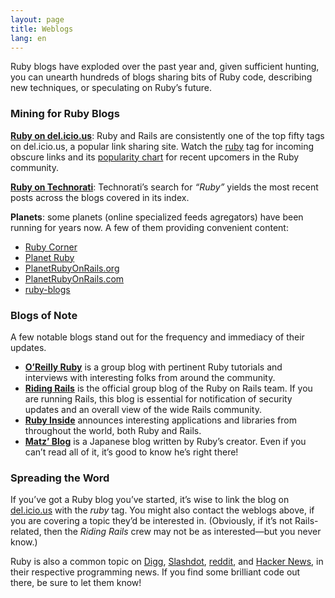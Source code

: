 ```yaml
---
layout: page
title: Weblogs
lang: en
---
```


Ruby blogs have exploded over the past year and, given sufficient
hunting, you can unearth hundreds of blogs sharing bits of Ruby code,
describing new techniques, or speculating on Ruby’s future.

### Mining for Ruby Blogs

[**Ruby on del.icio.us**][1]\: Ruby and Rails are consistently one of
the top fifty tags on del.icio.us, a popular link sharing site. Watch
the [ruby][1] tag for incoming obscure links and its [popularity
chart][2] for recent upcomers in the Ruby community.

[**Ruby on Technorati**][3]\: Technorati’s search for *“Ruby”* yields
the most recent posts across the blogs covered in its index.

**Planets**\: some planets (online specialized feeds agregators) have been
running for years now. A few of them providing convenient content:

* [Ruby Corner][4]
* [Planet Ruby][5]
* [PlanetRubyOnRails.org][6]
* [PlanetRubyOnRails.com][7]
* [ruby-blogs][8]

### Blogs of Note

A few notable blogs stand out for the frequency and immediacy of their
updates.

* [**O’Reilly Ruby**][9] is a group blog with pertinent Ruby tutorials
  and interviews with interesting folks from around the community.
* [**Riding Rails**][10] is the official group blog of the Ruby on Rails
  team. If you are running Rails, this blog is essential for
  notification of security updates and an overall view of the wide Rails
  community.
* [**Ruby Inside**][11] announces interesting applications and libraries
  from throughout the world, both Ruby and Rails.
* [**Matz’ Blog**][12] is a Japanese blog written by Ruby’s creator.
  Even if you can’t read all of it, it’s good to know he’s right there!

### Spreading the Word

If you’ve got a Ruby blog you’ve started, it’s wise to link the blog on
[del.icio.us][13] with the *ruby* tag. You might also contact the
weblogs above, if you are covering a topic they’d be interested in.
(Obviously, if it’s not Rails-related, then the *Riding Rails* crew may
not be as interested—but you never know.)

Ruby is also a common topic on [Digg][14], [Slashdot][15], [reddit][16],
and [Hacker News][17], in their respective programming news. If you find
some brilliant code out there, be sure to let them know!

[1]: http://del.icio.us/tag/ruby 
[2]: http://del.icio.us/popular/ruby 
[3]: http://technorati.com/search/ruby 
[4]: http://rubycorner.com 
[5]: http://planetruby.0x42.net/ 
[6]: http://www.planetrubyonrails.org/ 
[7]: http://www.planetrubyonrails.com/ 
[8]: http://ruby-blogs.com/ 
[9]: http://oreillynet.com/ruby/ 
[10]: http://weblog.rubyonrails.org/ 
[11]: http://www.rubyinside.com/ 
[12]: http://www.rubyist.net/~matz/ 
[13]: http://del.icio.us 
[14]: http://digg.com/programming 
[15]: http://developers.slashdot.org/ 
[16]: http://www.reddit.com/r/ruby 
[17]: http://news.ycombinator.com/ 

